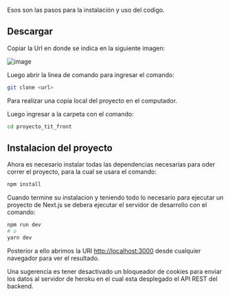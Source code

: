 Esos son las pasos para la instalación y uso del codigo.

## Descargar

Copiar la Url en donde se indica en la siguiente imagen:

![image](https://user-images.githubusercontent.com/58036212/151187724-e6294586-9ed1-4d4d-9b52-10da1d2047cf.png)

Luego abrir la linea de comando para ingresar el comando:

```bash
git clone <url>
```

Para realizar una copia local del proyecto en el computador.

Luego ingresar a la carpeta con el comando:

```bash
cd proyecto_tit_front
```

## Instalacion del proyecto

Ahora es necesario instalar todas las dependencias necesarias para oder correr el proyecto, para la cual se usara el comando:

```bash
npm install
```

Cuando termine su instalacion y teniendo todo lo necesario para ejecutar un proyecto de Next.js se debera ejecutar el servidor de desarrollo con el comando:

```bash
npm run dev
# o
yarn dev
```

Posterior a ello abrimos la URl [http://localhost:3000](http://localhost:3000) desde cualquier navegador para ver el resultado. 

Una sugerencia es tener desactivado un bloqueador de cookies para enviar los datos al servidor de heroku en el cual esta desplegado el API REST del backend.
